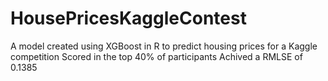 # HousePricesKaggleContest
A model created using XGBoost in R to predict housing prices for a Kaggle competition
Scored in the top 40% of participants
Achived a RMLSE of 0.1385
